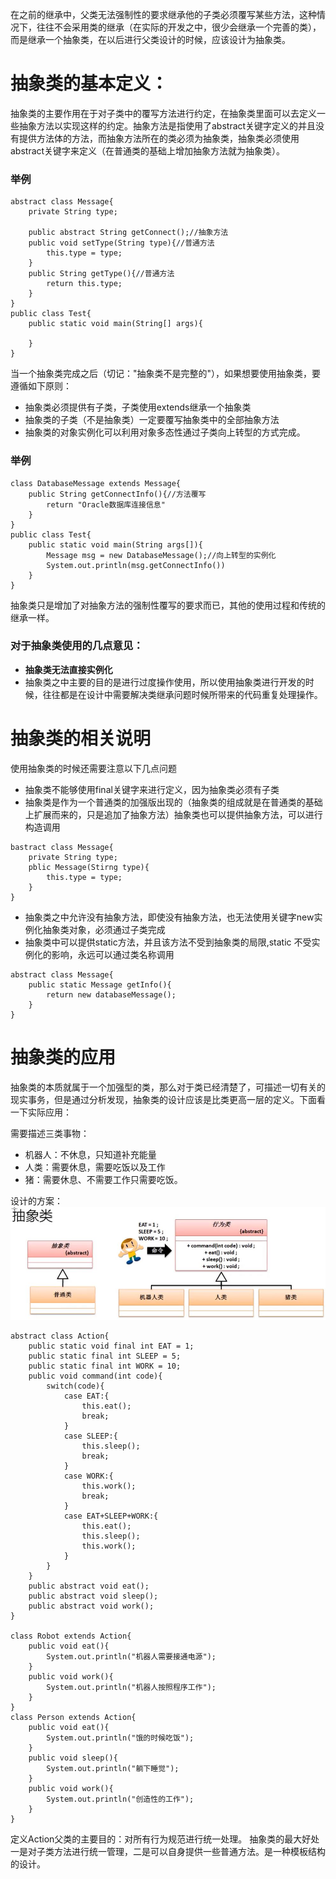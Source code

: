 在之前的继承中，父类无法强制性的要求继承他的子类必须覆写某些方法，这种情况下，往往不会采用类的继承（在实际的开发之中，很少会继承一个完善的类），而是继承一个抽象类，在以后进行父类设计的时候，应该设计为抽象类。

# 抽象类的基本定义：
抽象类的主要作用在于对子类中的覆写方法进行约定，在抽象类里面可以去定义一些抽象方法以实现这样的约定。抽象方法是指使用了abstract关键字定义的并且没有提供方法体的方法，而抽象方法所在的类必须为抽象类，抽象类必须使用abstract关键字来定义（在普通类的基础上增加抽象方法就为抽象类）。

### 举例
```
abstract class Message{
	private String type;
    
	public abstract String getConnect();//抽象方法
    public void setType(String type){//普通方法
    	this.type = type;
    }
    public String getType(){//普通方法
    	return this.type;
    }
}
public class Test{
	public static void main(String[] args){
    	
    }
}
```
当一个抽象类完成之后（切记："抽象类不是完整的"），如果想要使用抽象类，要遵循如下原则：
- 抽象类必须提供有子类，子类使用extends继承一个抽象类
- 抽象类的子类（不是抽象类）一定要覆写抽象类中的全部抽象方法
- 抽象类的对象实例化可以利用对象多态性通过子类向上转型的方式完成。

### 举例
```
class DatabaseMessage extends Message{
	public String getConnectInfo(){//方法覆写
    	return "Oracle数据库连接信息"
    }
}
public class Test{
	public static void main(String args[]){
    	Message msg = new DatabaseMessage();//向上转型的实例化
        System.out.println(msg.getConnectInfo())
    }
}
```
抽象类只是增加了对抽象方法的强制性覆写的要求而已，其他的使用过程和传统的继承一样。
### 对于抽象类使用的几点意见：
- **抽象类无法直接实例化**
- 抽象类之中主要的目的是进行过度操作使用，所以使用抽象类进行开发的时候，往往都是在设计中需要解决类继承问题时候所带来的代码重复处理操作。

# 抽象类的相关说明
使用抽象类的时候还需要注意以下几点问题
- 抽象类不能够使用final关键字来进行定义，因为抽象类必须有子类
- 抽象类是作为一个普通类的加强版出现的（抽象类的组成就是在普通类的基础上扩展而来的，只是追加了抽象方法）抽象类也可以提供抽象方法，可以进行构造调用
```
bastract class Message{
	private String type;
    pblic Message(Stirng type){
    	this.type = type;
    }
}
```
- 抽象类之中允许没有抽象方法，即使没有抽象方法，也无法使用关键字new实例化抽象类对象，必须通过子类完成
- 抽象类中可以提供static方法，并且该方法不受到抽象类的局限,static 不受实例化的影响，永远可以通过类名称调用
```
abstract class Message{
	public static Message getInfo(){
    	return new databaseMessage();
    }
}
```

# 抽象类的应用
抽象类的本质就属于一个加强型的类，那么对于类已经清楚了，可描述一切有关的现实事务，但是通过分析发现，抽象类的设计应该是比类更高一层的定义。下面看一下实际应用：

需要描述三类事物：

- 机器人：不休息，只知道补充能量
- 人类：需要休息，需要吃饭以及工作
- 猪：需要休息、不需要工作只需要吃饭。

设计的方案：
![29.抽象类](https://github.com/zihaopang/Backen-develope/blob/master/pics/Java/Java%E5%9F%BA%E7%A1%80/29.%E6%8A%BD%E8%B1%A1%E7%B1%BB.JPG)
```
abstract class Action{
	public static void final int EAT = 1;
    public static final int SLEEP = 5;
    public static final int WORK = 10;
    public void command(int code){
    	switch(code){
        	case EAT:{
            	this.eat();
                break;
            }
            case SLEEP:{
            	this.sleep();
                break;
            }
            case WORK:{
            	this.work();
                break;
            }
            case EAT+SLEEP+WORK:{
            	this.eat();
                this.sleep();
                this.work();
            }
        }
    }
    public abstract void eat();
    public abstract void sleep();
    public abstract void work();
}

class Robot extends Action{
	public void eat(){
    	System.out.println("机器人需要接通电源");
    }
    public void work(){
    	System.out.println("机器人按照程序工作");
    }
}
class Person extends Action{
	public void eat(){
    	System.out.println("饿的时候吃饭");
    }
    public void sleep(){
    	System.out.println("躺下睡觉");
    }
    public void work(){
    	System.out.println("创造性的工作");
    }
}
```
定义Action父类的主要目的：对所有行为规范进行统一处理。
抽象类的最大好处一是对子类方法进行统一管理，二是可以自身提供一些普通方法。是一种模板结构的设计。
